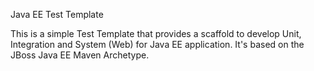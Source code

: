 Java EE Test Template

This is a simple Test Template that provides a scaffold to develop Unit, Integration and System (Web) for Java EE application.
It's based on the JBoss Java EE Maven Archetype.
